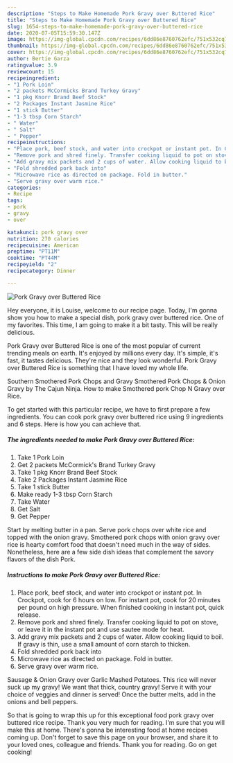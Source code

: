 ```yaml
---
description: "Steps to Make Homemade Pork Gravy over Buttered Rice"
title: "Steps to Make Homemade Pork Gravy over Buttered Rice"
slug: 1654-steps-to-make-homemade-pork-gravy-over-buttered-rice
date: 2020-07-05T15:59:30.147Z
image: https://img-global.cpcdn.com/recipes/6dd86e8760762efc/751x532cq70/pork-gravy-over-buttered-rice-recipe-main-photo.jpg
thumbnail: https://img-global.cpcdn.com/recipes/6dd86e8760762efc/751x532cq70/pork-gravy-over-buttered-rice-recipe-main-photo.jpg
cover: https://img-global.cpcdn.com/recipes/6dd86e8760762efc/751x532cq70/pork-gravy-over-buttered-rice-recipe-main-photo.jpg
author: Bertie Garza
ratingvalue: 3.9
reviewcount: 15
recipeingredient:
- "1 Pork Loin"
- "2 packets McCormicks Brand Turkey Gravy"
- "1 pkg Knorr Brand Beef Stock"
- "2 Packages Instant Jasmine Rice"
- "1 stick Butter"
- "1-3 tbsp Corn Starch"
- " Water"
- " Salt"
- " Pepper"
recipeinstructions:
- "Place pork, beef stock, and water into crockpot or instant pot. In Crockpot, cook for 6 hours on low. For instant pot, cook for 20 minutes per pound on high pressure. When finished cooking in instant pot, quick release."
- "Remove pork and shred finely. Transfer cooking liquid to pot on stove, or leave it in the instant pot and use sautee mode for heat."
- "Add gravy mix packets and 2 cups of water. Allow cooking liquid to boil. If gravy is thin, use a small amount of corn starch to thicken."
- "Fold shredded pork back into"
- "Microwave rice as directed on package. Fold in butter."
- "Serve gravy over warm rice."
categories:
- Recipe
tags:
- pork
- gravy
- over

katakunci: pork gravy over 
nutrition: 270 calories
recipecuisine: American
preptime: "PT11M"
cooktime: "PT44M"
recipeyield: "2"
recipecategory: Dinner

---
```



![Pork Gravy over Buttered Rice](https://img-global.cpcdn.com/recipes/6dd86e8760762efc/751x532cq70/pork-gravy-over-buttered-rice-recipe-main-photo.jpg)

Hey everyone, it is Louise, welcome to our recipe page. Today, I'm gonna show you how to make a special dish, pork gravy over buttered rice. One of my favorites. This time, I am going to make it a bit tasty. This will be really delicious.

Pork Gravy over Buttered Rice is one of the most popular of current trending meals on earth. It's enjoyed by millions every day. It's simple, it's fast, it tastes delicious. They're nice and they look wonderful. Pork Gravy over Buttered Rice is something that I have loved my whole life.

Southern Smothered Pork Chops and Gravy Smothered Pork Chops &amp; Onion Gravy by The Cajun Ninja. How to make Smothered pork Chop N Gravy over Rice.


To get started with this particular recipe, we have to first prepare a few ingredients. You can cook pork gravy over buttered rice using 9 ingredients and 6 steps. Here is how you can achieve that.

<!--inarticleads1-->

##### The ingredients needed to make Pork Gravy over Buttered Rice:

1. Take 1 Pork Loin
1. Get 2 packets McCormick&#39;s Brand Turkey Gravy
1. Take 1 pkg Knorr Brand Beef Stock
1. Take 2 Packages Instant Jasmine Rice
1. Take 1 stick Butter
1. Make ready 1-3 tbsp Corn Starch
1. Take  Water
1. Get  Salt
1. Get  Pepper


Start by melting butter in a pan. Serve pork chops over white rice and topped with the onion gravy. Smothered pork chops with onion gravy over rice is hearty comfort food that doesn&#39;t need much in the way of sides. Nonetheless, here are a few side dish ideas that complement the savory flavors of the dish Pork. 

<!--inarticleads2-->

##### Instructions to make Pork Gravy over Buttered Rice:

1. Place pork, beef stock, and water into crockpot or instant pot. In Crockpot, cook for 6 hours on low. For instant pot, cook for 20 minutes per pound on high pressure. When finished cooking in instant pot, quick release.
1. Remove pork and shred finely. Transfer cooking liquid to pot on stove, or leave it in the instant pot and use sautee mode for heat.
1. Add gravy mix packets and 2 cups of water. Allow cooking liquid to boil. If gravy is thin, use a small amount of corn starch to thicken.
1. Fold shredded pork back into
1. Microwave rice as directed on package. Fold in butter.
1. Serve gravy over warm rice.


Sausage &amp; Onion Gravy over Garlic Mashed Potatoes. This rice will never suck up my gravy! We want that thick, country gravy! Serve it with your choice of veggies and dinner is served! Once the butter melts, add in the onions and bell peppers. 

So that is going to wrap this up for this exceptional food pork gravy over buttered rice recipe. Thank you very much for reading. I'm sure that you will make this at home. There's gonna be interesting food at home recipes coming up. Don't forget to save this page on your browser, and share it to your loved ones, colleague and friends. Thank you for reading. Go on get cooking!
